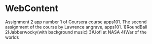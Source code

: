 WebContent
==========

Assignment 2 app number 1 of Coursera course apps101.
The second assignment of the course by Lawrence angrave, apps101.
1)RoundBall
2)Jabberwocky(with background music)
3)Uofi at NASA
4)War of the worlds
